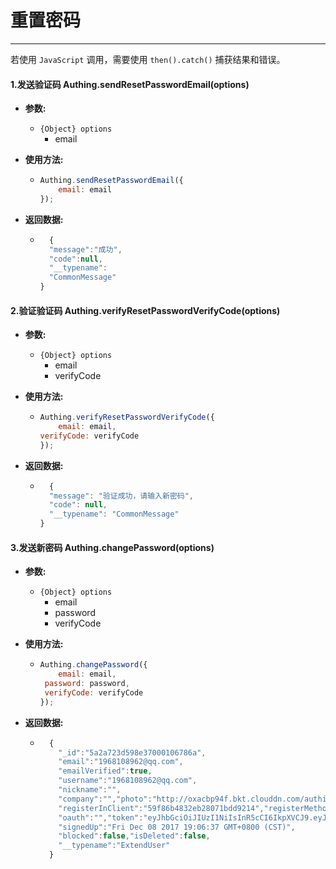 # 重置密码

----------

若使用 ```JavaScript``` 调用，需要使用 ```then().catch()``` 捕获结果和错误。

#### 1.发送验证码 Authing.sendResetPasswordEmail(options)

- **参数:**

  - ```{Object} options```
    - email

- **使用方法:**

  - ``` javascript
	Authing.sendResetPasswordEmail({
		email: email
	});
  	```

- **返回数据:**

  - ``` javascript
	  {
      "message":"成功",
      "code":null,
      "__typename":
      "CommonMessage"
    }
    ```

#### 2.验证验证码 Authing.verifyResetPasswordVerifyCode(options)

- **参数:**

  - ```{Object} options```
    - email
    - verifyCode

- **使用方法:**

  - ``` javascript
	Authing.verifyResetPasswordVerifyCode({
		email: email,
    verifyCode: verifyCode
	});
  	```

- **返回数据:**

  - ``` javascript
	  {
      "message": "验证成功，请输入新密码",
      "code": null,
      "__typename": "CommonMessage"
    }
    ```

#### 3.发送新密码 Authing.changePassword(options)

- **参数:**

  - ```{Object} options```
    - email
    - password
    - verifyCode

- **使用方法:**

  - ``` javascript
	Authing.changePassword({
		email: email,
     password: password,
     verifyCode: verifyCode
	});
  	```

- **返回数据:**

  - ``` javascript
	  {
        "_id":"5a2a723d598e37000106786a",
        "email":"1968108962@qq.com",
        "emailVerified":true,
        "username":"1968108962@qq.com",
        "nickname":"",
        "company":"","photo":"http://oxacbp94f.bkt.clouddn.com/authing-avatar.png","browser":"",
        "registerInClient":"59f86b4832eb28071bdd9214","registerMethod":"default:username-password",
        "oauth":"","token":"eyJhbGciOiJIUzI1NiIsInR5cCI6IkpXVCJ9.eyJkYXRhIjp7ImVtYWlsIjoiMTk2ODEwODk2MkBxcS5jb20iLCJpZCI6IjVhMmE3MjNkNTk4ZTM3MDAwMTA2Nzg2YSJ9LCJpYXQiOjE1MTQwMjcyNDd9.vWrlzKY-Qr0SXwx8k__BF0ADCBjqGgMWP-wVOWgbH7A","tokenExpiredAt":"Sat Dec 23 2017 19:07:27 GMT+0800 (CST)","loginsCount":1,"lastLogin":"Fri Dec 08 2017 19:07:27 GMT+0800 (CST)","lastIP":"172.20.0.1",
        "signedUp":"Fri Dec 08 2017 19:06:37 GMT+0800 (CST)",
        "blocked":false,"isDeleted":false,
        "__typename":"ExtendUser"
      }
    ```
